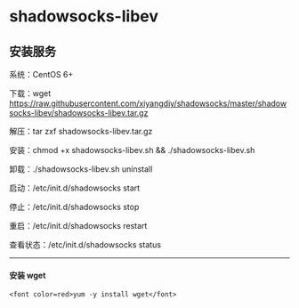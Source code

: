 # shadowsocks-libev
## 安装服务

系统：CentOS 6+

下载：wget https://raw.githubusercontent.com/xiyangdiy/shadowsocks/master/shadowsocks-libev/shadowsocks-libev.tar.gz<br>

解压：tar zxf shadowsocks-libev.tar.gz

安装：chmod +x shadowsocks-libev.sh &&  ./shadowsocks-libev.sh

卸载：./shadowsocks-libev.sh uninstall

启动：/etc/init.d/shadowsocks start

停止：/etc/init.d/shadowsocks stop

重启：/etc/init.d/shadowsocks restart

查看状态：/etc/init.d/shadowsocks status

---------------------------------------
#### 安装 wget
```<font color=red>yum -y install wget</font>```
